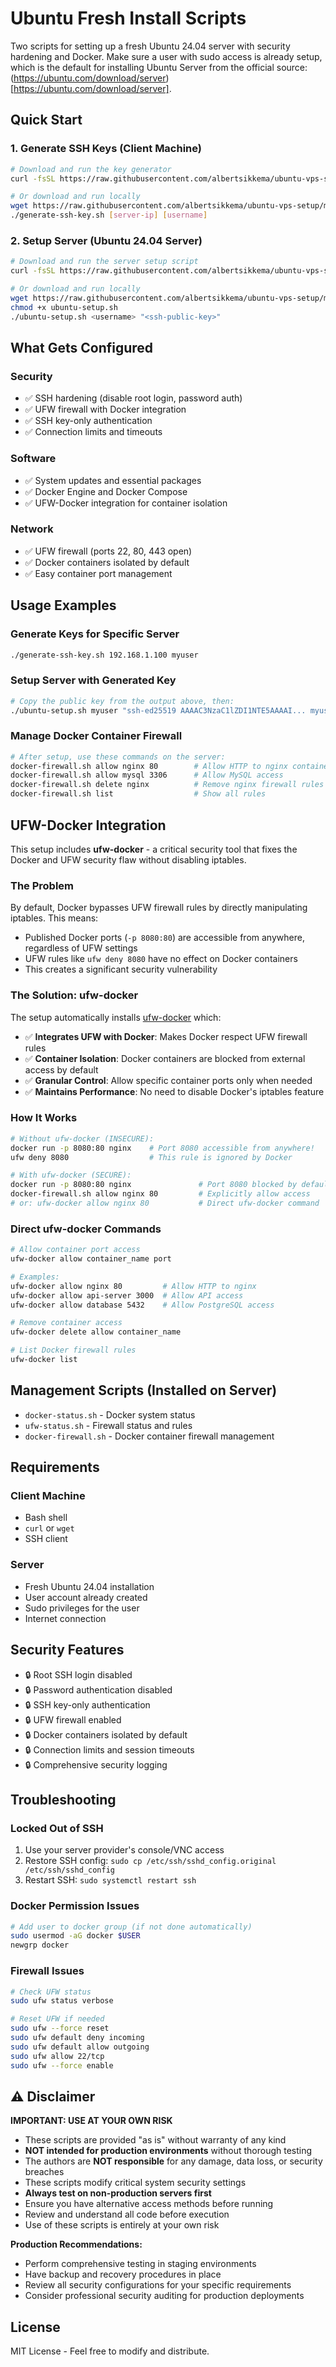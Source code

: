 # Ubuntu Fresh Install Scripts

Two scripts for setting up a fresh Ubuntu 24.04 server with security hardening and Docker. Make sure a user with sudo access is already setup, which is the default for installing Ubuntu Server from the official source: (https://ubuntu.com/download/server)[https://ubuntu.com/download/server].

## Quick Start

### 1. Generate SSH Keys (Client Machine)

```bash
# Download and run the key generator
curl -fsSL https://raw.githubusercontent.com/albertsikkema/ubuntu-vps-setup/main/ubuntu-fresh-install/generate-ssh-key.sh | bash

# Or download and run locally
wget https://raw.githubusercontent.com/albertsikkema/ubuntu-vps-setup/main/ubuntu-fresh-install/generate-ssh-key.sh
./generate-ssh-key.sh [server-ip] [username]
```

### 2. Setup Server (Ubuntu 24.04 Server)

```bash
# Download and run the server setup script
curl -fsSL https://raw.githubusercontent.com/albertsikkema/ubuntu-vps-setup/main/ubuntu-fresh-install/ubuntu-setup.sh | bash -s -- <username> "<ssh-public-key>"

# Or download and run locally
wget https://raw.githubusercontent.com/albertsikkema/ubuntu-vps-setup/main/ubuntu-fresh-install/ubuntu-setup.sh
chmod +x ubuntu-setup.sh
./ubuntu-setup.sh <username> "<ssh-public-key>"
```

## What Gets Configured

### Security
- ✅ SSH hardening (disable root login, password auth)
- ✅ UFW firewall with Docker integration
- ✅ SSH key-only authentication
- ✅ Connection limits and timeouts

### Software
- ✅ System updates and essential packages
- ✅ Docker Engine and Docker Compose
- ✅ UFW-Docker integration for container isolation

### Network
- ✅ UFW firewall (ports 22, 80, 443 open)
- ✅ Docker containers isolated by default
- ✅ Easy container port management

## Usage Examples

### Generate Keys for Specific Server
```bash
./generate-ssh-key.sh 192.168.1.100 myuser
```

### Setup Server with Generated Key
```bash
# Copy the public key from the output above, then:
./ubuntu-setup.sh myuser "ssh-ed25519 AAAAC3NzaC1lZDI1NTE5AAAAI... myuser@192.168.1.100"
```

### Manage Docker Container Firewall
```bash
# After setup, use these commands on the server:
docker-firewall.sh allow nginx 80        # Allow HTTP to nginx container
docker-firewall.sh allow mysql 3306      # Allow MySQL access
docker-firewall.sh delete nginx          # Remove nginx firewall rules
docker-firewall.sh list                  # Show all rules
```

## UFW-Docker Integration

This setup includes **ufw-docker** - a critical security tool that fixes the Docker and UFW security flaw without disabling iptables.

### The Problem
By default, Docker bypasses UFW firewall rules by directly manipulating iptables. This means:
- Published Docker ports (`-p 8080:80`) are accessible from anywhere, regardless of UFW settings
- UFW rules like `ufw deny 8080` have no effect on Docker containers
- This creates a significant security vulnerability

### The Solution: ufw-docker
The setup automatically installs [ufw-docker](https://github.com/chaifeng/ufw-docker) which:
- ✅ **Integrates UFW with Docker**: Makes Docker respect UFW firewall rules
- ✅ **Container Isolation**: Docker containers are blocked from external access by default
- ✅ **Granular Control**: Allow specific container ports only when needed
- ✅ **Maintains Performance**: No need to disable Docker's iptables feature

### How It Works
```bash
# Without ufw-docker (INSECURE):
docker run -p 8080:80 nginx    # Port 8080 accessible from anywhere!
ufw deny 8080                  # This rule is ignored by Docker

# With ufw-docker (SECURE):
docker run -p 8080:80 nginx               # Port 8080 blocked by default
docker-firewall.sh allow nginx 80         # Explicitly allow access
# or: ufw-docker allow nginx 80           # Direct ufw-docker command
```

### Direct ufw-docker Commands
```bash
# Allow container port access
ufw-docker allow container_name port

# Examples:
ufw-docker allow nginx 80         # Allow HTTP to nginx
ufw-docker allow api-server 3000  # Allow API access
ufw-docker allow database 5432    # Allow PostgreSQL access

# Remove container access
ufw-docker delete allow container_name

# List Docker firewall rules
ufw-docker list
```

## Management Scripts (Installed on Server)

- `docker-status.sh` - Docker system status
- `ufw-status.sh` - Firewall status and rules
- `docker-firewall.sh` - Docker container firewall management

## Requirements

### Client Machine
- Bash shell
- `curl` or `wget`
- SSH client

### Server
- Fresh Ubuntu 24.04 installation
- User account already created
- Sudo privileges for the user
- Internet connection

## Security Features

- 🔒 Root SSH login disabled
- 🔒 Password authentication disabled  
- 🔒 SSH key-only authentication
- 🔒 UFW firewall enabled
- 🔒 Docker containers isolated by default
- 🔒 Connection limits and session timeouts
- 🔒 Comprehensive security logging

## Troubleshooting

### Locked Out of SSH
1. Use your server provider's console/VNC access
2. Restore SSH config: `sudo cp /etc/ssh/sshd_config.original /etc/ssh/sshd_config`
3. Restart SSH: `sudo systemctl restart ssh`

### Docker Permission Issues
```bash
# Add user to docker group (if not done automatically)
sudo usermod -aG docker $USER
newgrp docker
```

### Firewall Issues
```bash
# Check UFW status
sudo ufw status verbose

# Reset UFW if needed
sudo ufw --force reset
sudo ufw default deny incoming
sudo ufw default allow outgoing  
sudo ufw allow 22/tcp
sudo ufw --force enable
```

## ⚠️ Disclaimer

**IMPORTANT: USE AT YOUR OWN RISK**

- These scripts are provided "as is" without warranty of any kind
- **NOT intended for production environments** without thorough testing
- The authors are **NOT responsible** for any damage, data loss, or security breaches
- These scripts modify critical system security settings
- **Always test on non-production servers first**
- Ensure you have alternative access methods before running
- Review and understand all code before execution
- Use of these scripts is entirely at your own risk

**Production Recommendations:**
- Perform comprehensive testing in staging environments
- Have backup and recovery procedures in place
- Review all security configurations for your specific requirements
- Consider professional security auditing for production deployments

## License

MIT License - Feel free to modify and distribute.
